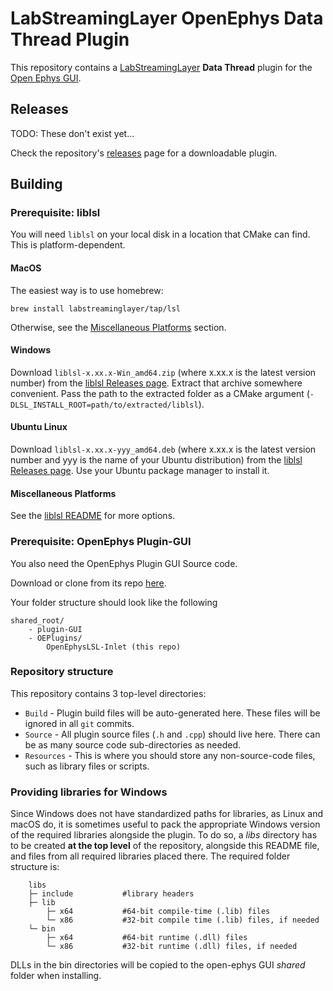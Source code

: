 # LabStreamingLayer OpenEphys Data Thread Plugin

This repository contains a [LabStreamingLayer](http://labstreaminglayer.readthedocs.io/) **Data Thread** plugin for the [Open Ephys GUI](https://github.com/open-ephys/plugin-GUI).

## Releases

TODO: These don't exist yet...

Check the repository's [releases](https://github.com/labstreaminglayer/OpenEphysLSL-Inlet/releases) page for a downloadable plugin.

## Building

### Prerequisite: liblsl

You will need `liblsl` on your local disk in a location that CMake can find. This is platform-dependent.

#### MacOS

The easiest way is to use homebrew:

`brew install labstreaminglayer/tap/lsl`

Otherwise, see the [Miscellaneous Platforms](#miscellaneous-platforms) section.

#### Windows

Download `liblsl-x.xx.x-Win_amd64.zip` (where x.xx.x is the latest version number) from the [liblsl Releases page](https://github.com/sccn/liblsl/releases).
Extract that archive somewhere convenient.
Pass the path to the extracted folder as a CMake argument (`-DLSL_INSTALL_ROOT=path/to/extracted/liblsl`).

#### Ubuntu Linux

Download `liblsl-x.xx.x-yyy_amd64.deb` (where x.xx.x is the latest version number and yyy is the name of your Ubuntu distribution) from the [liblsl Releases page](https://github.com/sccn/liblsl/releases). Use your Ubuntu package manager to install it.

#### Miscellaneous Platforms

See the [liblsl README](https://github.com/sccn/liblsl#building-liblsl) for more options.

### Prerequisite: OpenEphys Plugin-GUI

You also need the OpenEphys Plugin GUI Source code.

Download or clone from its repo [here](https://github.com/open-ephys/plugin-GUI).

Your folder structure should look like the following

```
shared_root/
    - plugin-GUI
    - OEPlugins/
        OpenEphysLSL-Inlet (this repo)
```

### Repository structure

This repository contains 3 top-level directories:

- `Build` - Plugin build files will be auto-generated here. These files will be ignored in all `git` commits.
- `Source` - All plugin source files (`.h` and `.cpp`) should live here. There can be as many source code sub-directories as needed.
- `Resources` - This is where you should store any non-source-code files, such as library files or scripts.

### Providing libraries for Windows

Since Windows does not have standardized paths for libraries, as Linux and macOS do, it is sometimes useful to pack the appropriate Windows version of the required libraries alongside the plugin.
To do so, a _libs_ directory has to be created **at the top level** of the repository, alongside this README file, and files from all required libraries placed there. The required folder structure is:

```
    libs
    ├─ include           #library headers
    ├─ lib
        ├─ x64           #64-bit compile-time (.lib) files
        └─ x86           #32-bit compile time (.lib) files, if needed
    └─ bin
        ├─ x64           #64-bit runtime (.dll) files
        └─ x86           #32-bit runtime (.dll) files, if needed
```

DLLs in the bin directories will be copied to the open-ephys GUI _shared_ folder when installing.
